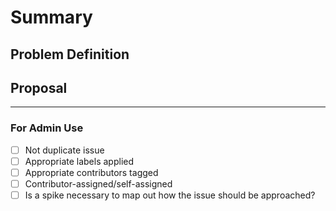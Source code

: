 <!-- < < < < < < < < < < < < < < < < < < < < < < < < < < < < < < < < < ☺ 
v                            ✰  Thanks for opening an issue! ✰    
v    Before smashing the submit button please review the template.
v    Word of caution: poorly thought-out proposals may be rejected 
v                     without deliberation 
☺ > > > > > > > > > > > > > > > > > > > > > > > > > > > > > > > > >  -->

# Summary

<!-- Short, concise description of the proposed feature -->

## Problem Definition

<!-- Why do we need this feature? 
What problems may be addressed by introducing this feature?
What benefits does Haneul stand to gain by including this feature?
Are there any disadvantages to including this feature? -->

## Proposal

<!-- Detailed description of requirements of implementation -->

____

### For Admin Use

- [ ] Not duplicate issue
- [ ] Appropriate labels applied
- [ ] Appropriate contributors tagged
- [ ] Contributor-assigned/self-assigned
- [ ] Is a spike necessary to map out how the issue should be approached?
